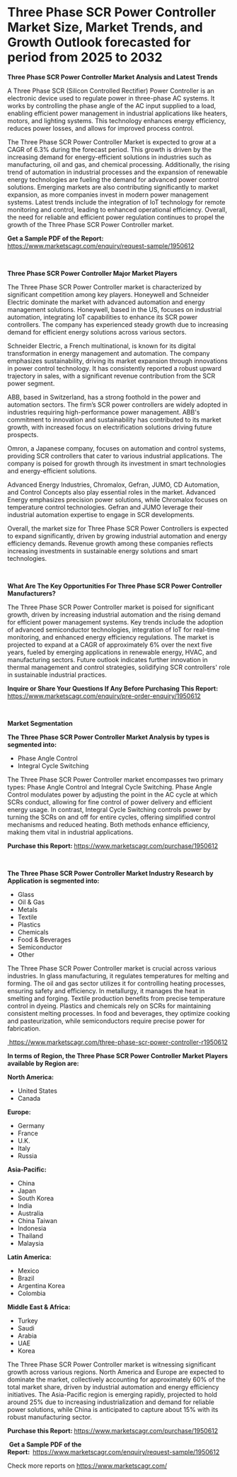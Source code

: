 <p><h1>Three Phase SCR Power Controller Market Size, Market Trends, and Growth Outlook forecasted for period from 2025 to 2032</h1></p><p><strong>Three Phase SCR Power Controller Market Analysis and Latest Trends</strong></p>
<p><p>A Three Phase SCR (Silicon Controlled Rectifier) Power Controller is an electronic device used to regulate power in three-phase AC systems. It works by controlling the phase angle of the AC input supplied to a load, enabling efficient power management in industrial applications like heaters, motors, and lighting systems. This technology enhances energy efficiency, reduces power losses, and allows for improved process control.</p><p>The Three Phase SCR Power Controller Market is expected to grow at a CAGR of 6.3% during the forecast period. This growth is driven by the increasing demand for energy-efficient solutions in industries such as manufacturing, oil and gas, and chemical processing. Additionally, the rising trend of automation in industrial processes and the expansion of renewable energy technologies are fueling the demand for advanced power control solutions. Emerging markets are also contributing significantly to market expansion, as more companies invest in modern power management systems. Latest trends include the integration of IoT technology for remote monitoring and control, leading to enhanced operational efficiency. Overall, the need for reliable and efficient power regulation continues to propel the growth of the Three Phase SCR Power Controller market.</p></p>
<p><strong>Get a Sample PDF of the Report:&nbsp;</strong> <a href="https://www.marketscagr.com/enquiry/request-sample/1950612?utm_campaign=2487&utm_medium=2&utm_source=Github&utm_content=ia&utm_term=17022025&utm_id=three-phase-scr-power-controller">https://www.marketscagr.com/enquiry/request-sample/1950612</a></p>
<p>&nbsp;</p>
<p><strong>Three Phase SCR Power Controller Major Market Players</strong></p>
<p><p>The Three Phase SCR Power Controller market is characterized by significant competition among key players. Honeywell and Schneider Electric dominate the market with advanced automation and energy management solutions. Honeywell, based in the US, focuses on industrial automation, integrating IoT capabilities to enhance its SCR power controllers. The company has experienced steady growth due to increasing demand for efficient energy solutions across various sectors.</p><p>Schneider Electric, a French multinational, is known for its digital transformation in energy management and automation. The company emphasizes sustainability, driving its market expansion through innovations in power control technology. It has consistently reported a robust upward trajectory in sales, with a significant revenue contribution from the SCR power segment.</p><p>ABB, based in Switzerland, has a strong foothold in the power and automation sectors. The firm’s SCR power controllers are widely adopted in industries requiring high-performance power management. ABB's commitment to innovation and sustainability has contributed to its market growth, with increased focus on electrification solutions driving future prospects.</p><p>Omron, a Japanese company, focuses on automation and control systems, providing SCR controllers that cater to various industrial applications. The company is poised for growth through its investment in smart technologies and energy-efficient solutions.</p><p>Advanced Energy Industries, Chromalox, Gefran, JUMO, CD Automation, and Control Concepts also play essential roles in the market. Advanced Energy emphasizes precision power solutions, while Chromalox focuses on temperature control technologies. Gefran and JUMO leverage their industrial automation expertise to engage in SCR developments.</p><p>Overall, the market size for Three Phase SCR Power Controllers is expected to expand significantly, driven by growing industrial automation and energy efficiency demands. Revenue growth among these companies reflects increasing investments in sustainable energy solutions and smart technologies.</p></p>
<p>&nbsp;</p>
<p><strong>What Are The Key Opportunities For Three Phase SCR Power Controller Manufacturers?</strong></p>
<p><p>The Three Phase SCR Power Controller market is poised for significant growth, driven by increasing industrial automation and the rising demand for efficient power management systems. Key trends include the adoption of advanced semiconductor technologies, integration of IoT for real-time monitoring, and enhanced energy efficiency regulations. The market is projected to expand at a CAGR of approximately 6% over the next five years, fueled by emerging applications in renewable energy, HVAC, and manufacturing sectors. Future outlook indicates further innovation in thermal management and control strategies, solidifying SCR controllers' role in sustainable industrial practices.</p></p>
<p><strong>Inquire or Share Your Questions If Any Before Purchasing This Report:</strong> <a href="https://www.marketscagr.com/enquiry/pre-order-enquiry/1950612?utm_campaign=2487&utm_medium=2&utm_source=Github&utm_content=ia&utm_term=17022025&utm_id=three-phase-scr-power-controller">https://www.marketscagr.com/enquiry/pre-order-enquiry/1950612</a></p>
<p>&nbsp;</p>
<p><strong>Market Segmentation</strong></p>
<p><strong>The Three Phase SCR Power Controller Market Analysis by types is segmented into:</strong></p>
<p><ul><li>Phase Angle Control</li><li>Integral Cycle Switching</li></ul></p>
<p><p>The Three Phase SCR Power Controller market encompasses two primary types: Phase Angle Control and Integral Cycle Switching. Phase Angle Control modulates power by adjusting the point in the AC cycle at which SCRs conduct, allowing for fine control of power delivery and efficient energy usage. In contrast, Integral Cycle Switching controls power by turning the SCRs on and off for entire cycles, offering simplified control mechanisms and reduced heating. Both methods enhance efficiency, making them vital in industrial applications.</p></p>
<p><strong>Purchase this Report:&nbsp;</strong><a href="https://www.marketscagr.com/purchase/1950612?utm_campaign=2487&utm_medium=2&utm_source=Github&utm_content=ia&utm_term=17022025&utm_id=three-phase-scr-power-controller">https://www.marketscagr.com/purchase/1950612</a></p>
<p>&nbsp;</p>
<p><strong>The Three Phase SCR Power Controller Market Industry Research by Application is segmented into:</strong></p>
<p><ul><li>Glass</li><li>Oil & Gas</li><li>Metals</li><li>Textile</li><li>Plastics</li><li>Chemicals</li><li>Food & Beverages</li><li>Semiconductor</li><li>Other</li></ul></p>
<p><p>The Three Phase SCR Power Controller market is crucial across various industries. In glass manufacturing, it regulates temperatures for melting and forming. The oil and gas sector utilizes it for controlling heating processes, ensuring safety and efficiency. In metallurgy, it manages the heat in smelting and forging. Textile production benefits from precise temperature control in dyeing. Plastics and chemicals rely on SCRs for maintaining consistent melting processes. In food and beverages, they optimize cooking and pasteurization, while semiconductors require precise power for fabrication.</p></p>
<p><a href="https://www.marketscagr.com/three-phase-scr-power-controller-r1950612?utm_campaign=2487&utm_medium=2&utm_source=Github&utm_content=ia&utm_term=17022025&utm_id=three-phase-scr-power-controller">&nbsp;https://www.marketscagr.com/three-phase-scr-power-controller-r1950612</a></p>
<p><strong>In terms of Region, the Three Phase SCR Power Controller Market Players available by Region are:</strong></p>
<p>
    <p> <strong> North America: </strong>
        <ul>
            <li>United States</li>
            <li>Canada</li>
        </ul>
        </p> 
    <p> <strong> Europe: </strong>
        <ul>
            <li>Germany</li>
            <li>France</li>
            <li>U.K.</li>
            <li>Italy</li>
            <li>Russia</li>
        </ul>
        </p> 
    <p> <strong> Asia-Pacific: </strong>
        <ul>
            <li>China</li>
            <li>Japan</li>
            <li>South Korea</li>
            <li>India</li>
            <li>Australia</li>
            <li>China Taiwan</li>
            <li>Indonesia</li>
            <li>Thailand</li>
            <li>Malaysia</li>
        </ul>
        </p> 
    <p> <strong> Latin America: </strong>
        <ul>
            <li>Mexico</li>
            <li>Brazil</li>
            <li>Argentina Korea</li>
            <li>Colombia</li>
        </ul>
        </p> 
    <p> <strong> Middle East & Africa: </strong>
        <ul>
            <li>Turkey</li>
            <li>Saudi</li>
            <li>Arabia</li>
            <li>UAE</li>
            <li>Korea</li>
        </ul>
    </p>
    </p>
<p><p>The Three Phase SCR Power Controller market is witnessing significant growth across various regions. North America and Europe are expected to dominate the market, collectively accounting for approximately 60% of the total market share, driven by industrial automation and energy efficiency initiatives. The Asia-Pacific region is emerging rapidly, projected to hold around 25% due to increasing industrialization and demand for reliable power solutions, while China is anticipated to capture about 15% with its robust manufacturing sector.</p></p>
<p><strong>Purchase this Report: </strong><a href="https://www.marketscagr.com/purchase/1950612?utm_campaign=2487&utm_medium=2&utm_source=Github&utm_content=ia&utm_term=17022025&utm_id=three-phase-scr-power-controller">https://www.marketscagr.com/purchase/1950612</a></p>
<p>&nbsp;<strong>Get a Sample PDF of the Report:&nbsp;&nbsp;</strong><a href="https://www.marketscagr.com/enquiry/request-sample/1950612?utm_campaign=2487&utm_medium=2&utm_source=Github&utm_content=ia&utm_term=17022025&utm_id=three-phase-scr-power-controller">https://www.marketscagr.com/enquiry/request-sample/1950612</a></p>
<p><strong></strong></p>
<p>Check more reports on <a href="https://www.marketscagr.com/?utm_campaign=2487&utm_medium=2&utm_source=Github&utm_content=ia&utm_term=17022025&utm_id=three-phase-scr-power-controller">https://www.marketscagr.com/</a></p>